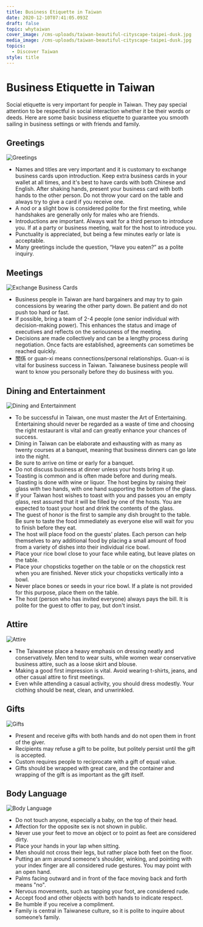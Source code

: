 ```yaml
---
title: Business Etiquette in Taiwan
date: 2020-12-10T07:41:05.093Z
draft: false
topic: whytaiwan
cover_image: /cms-uploads/taiwan-beautiful-cityscape-taipei-dusk.jpg
media_image: /cms-uploads/taiwan-beautiful-cityscape-taipei-dusk.jpg
topics:
  - Discover Taiwan
style: title
---
```

# Business Etiquette in Taiwan

Social etiquette is very important for people in Taiwan. They pay special attention to be respectful in social interaction whether it be their words or deeds. Here are some basic business etiquette to guarantee you smooth sailing in business settings or with friends and family.

## Greetings

![Greetings](/cms-uploads/greetings.png)

* Names and titles are very important and it is customary to exchange business cards upon introduction. Keep extra business cards in your wallet at all times, and it's best to have cards with both Chinese and English. After shaking hands, present your business card with both hands to the other person. Do not throw your card on the table and always try to give a card if you receive one.
* A nod or a slight bow is considered polite for the first meeting, while handshakes are generally only for males who are friends.
* Introductions are important. Always wait for a third person to introduce you. If at a party or business meeting, wait for the host to introduce you.
* Punctuality is appreciated, but being a few minutes early or late is acceptable.
* Many greetings include the question, “Have you eaten?” as a polite inquiry.

## Meetings

![Exchange Business Cards](/cms-uploads/exchange-business-cards.png)

* Business people in Taiwan are hard bargainers and may try to gain concessions by wearing the other party down. Be patient and do not push too hard or fast.
* If possible, bring a team of 2-4 people (one senior individual with decision-making power). This enhances the status and image of executives and reflects on the seriousness of the meeting.
* Decisions are made collectively and can be a lengthy process during negotiation. Once facts are established, agreements can sometimes be reached quickly.
* 關係 or guan-xi means connections/personal relationships. Guan-xi is vital for business success in Taiwan. Taiwanese business people will want to know you personally before they do business with you.

## Dining and Entertainment

![Dining and Entertainment](/cms-uploads/dining-and-entertainment.png)

* To be successful in Taiwan, one must master the Art of Entertaining. Entertaining should never be regarded as a waste of time and choosing the right restaurant is vital and can greatly enhance your chances of success.
* Dining in Taiwan can be elaborate and exhausting with as many as twenty courses at a banquet, meaning that business dinners can go late into the night.
* Be sure to arrive on time or early for a banquet.
* Do not discuss business at dinner unless your hosts bring it up.
* Toasting is common and is often made before and during meals.
* Toasting is done with wine or liquor. The host begins by raising their glass with two hands, with one hand supporting the bottom of the glass.
* If your Taiwan host wishes to toast with you and passes you an empty glass, rest assured that it will be filled by one of the hosts. You are expected to toast your host and drink the contents of the glass.
* The guest of honor is the first to sample any dish brought to the table. Be sure to taste the food immediately as everyone else will wait for you to finish before they eat.
* The host will place food on the guests' plates. Each person can help themselves to any additional food by placing a small amount of food from a variety of dishes into their individual rice bowl.
* Place your rice bowl close to your face while eating, but leave plates on the table.
* Place your chopsticks together on the table or on the chopstick rest when you are finished. Never stick your chopsticks vertically into a bowl.
* Never place bones or seeds in your rice bowl. If a plate is not provided for this purpose, place them on the table.
* The host (person who has invited everyone) always pays the bill. It is polite for the guest to offer to pay, but don't insist.

## Attire

![Attire](/cms-uploads/fashion.png)

* The Taiwanese place a heavy emphasis on dressing neatly and conservatively. Men tend to wear suits, while women wear conservative business attire, such as a loose skirt and blouse.
* Making a good first impression is vital. Avoid wearing t-shirts, jeans, and other casual attire to first meetings.
* Even while attending a casual activity, you should dress modestly. Your clothing should be neat, clean, and unwrinkled.

## Gifts

![Gifts](/cms-uploads/gifts.png)

* Present and receive gifts with both hands and do not open them in front of the giver.
* Recipients may refuse a gift to be polite, but politely persist until the gift is accepted.
* Custom requires people to reciprocate with a gift of equal value.
* Gifts should be wrapped with great care, and the container and wrapping of the gift is as important as the gift itself.

## Body Language

![Body Language](/cms-uploads/body-language.png)

* Do not touch anyone, especially a baby, on the top of their head.
* Affection for the opposite sex is not shown in public.
* Never use your feet to move an object or to point as feet are considered dirty.
* Place your hands in your lap when sitting.
* Men should not cross their legs, but rather place both feet on the floor.
* Putting an arm around someone's shoulder, winking, and pointing with your index finger are all considered rude gestures. You may point with an open hand.
* Palms facing outward and in front of the face moving back and forth means "no".
* Nervous movements, such as tapping your foot, are considered rude.
* Accept food and other objects with both hands to indicate respect.
* Be humble if you receive a compliment.
* Family is central in Taiwanese culture, so it is polite to inquire about someone’s family.
